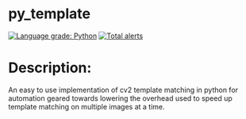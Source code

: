# py_template
[![Language grade: Python](https://img.shields.io/lgtm/grade/python/g/no7macs/py_template.svg?logo=lgtm&logoWidth=18)](https://lgtm.com/projects/g/no7macs/py_template/context:python)
[![Total alerts](https://img.shields.io/lgtm/alerts/g/no7macs/py_template.svg?logo=lgtm&logoWidth=18)](https://lgtm.com/projects/g/no7macs/py_template/alerts/)
<BR>
  
<h1>Description:</h1>
An easy to use implementation of cv2 template matching in python for automation geared towards lowering the overhead used to speed up template matching on multiple images at a time.
